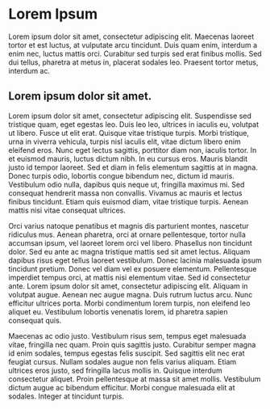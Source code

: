 # Lorem Ipsum

Lorem ipsum dolor sit amet, consectetur adipiscing elit. Maecenas laoreet tortor et est luctus, at vulputate arcu tincidunt. Duis quam enim, interdum a enim nec, luctus mattis orci. Curabitur sed turpis sed erat finibus mollis. Sed dui tellus, pharetra at metus in, placerat sodales leo. Praesent tortor metus, interdum ac.

## Lorem ipsum dolor sit amet.

Lorem ipsum dolor sit amet, consectetur adipiscing elit. Suspendisse sed tristique quam, eget egestas leo. Duis leo leo, ultrices in iaculis eu, volutpat ut libero. Fusce ut elit erat. Quisque vitae tristique turpis. Morbi tristique, urna in viverra vehicula, turpis nisl iaculis elit, vitae dictum libero enim eleifend eros. Nunc eget lectus sagittis, porttitor diam non, iaculis tortor. In et euismod mauris, luctus dictum nibh. In eu cursus eros. Mauris blandit justo id tempor laoreet. Sed et diam in felis elementum sagittis at in magna. Donec turpis odio, lobortis congue bibendum nec, dictum id mauris. Vestibulum odio nulla, dapibus quis neque ut, fringilla maximus mi. Sed consequat hendrerit massa non convallis. Vivamus ac mauris et lectus finibus tincidunt. Etiam quis euismod diam, vitae tristique turpis. Aenean mattis nisi vitae consequat ultrices.

Orci varius natoque penatibus et magnis dis parturient montes, nascetur ridiculus mus. Aenean pharetra, orci at ornare pellentesque, tortor nulla accumsan ipsum, vel laoreet lorem orci vel libero. Phasellus non tincidunt dolor. Sed eu ante ac magna tristique mattis sed sit amet lectus. Aliquam dapibus risus eget tellus laoreet vestibulum. Donec lacinia malesuada ipsum tincidunt pretium. Donec vel diam vel ex posuere elementum. Pellentesque imperdiet tempus orci, at mattis nisi elementum vitae. Sed id consectetur ante. Lorem ipsum dolor sit amet, consectetur adipiscing elit. Aliquam in volutpat augue. Aenean nec augue magna. Duis rutrum luctus arcu. Nunc efficitur ultrices porta. Morbi condimentum lorem turpis, non eleifend leo aliquet eu. Vestibulum lobortis venenatis lorem, id pharetra sapien consequat quis.

Maecenas ac odio justo. Vestibulum risus sem, tempus eget malesuada vitae, fringilla nec quam. Proin quis sagittis justo. Curabitur semper magna id enim sodales, tempus egestas felis suscipit. Sed sagittis elit nec erat feugiat cursus. Nullam sodales augue non felis varius aliquam. Etiam ultrices eros justo, sed fringilla lacus mollis in. Quisque interdum consectetur aliquet. Proin pellentesque at massa sit amet mollis. Vestibulum dictum augue ac bibendum efficitur. Morbi congue malesuada elit at sodales. Integer at tincidunt turpis.

